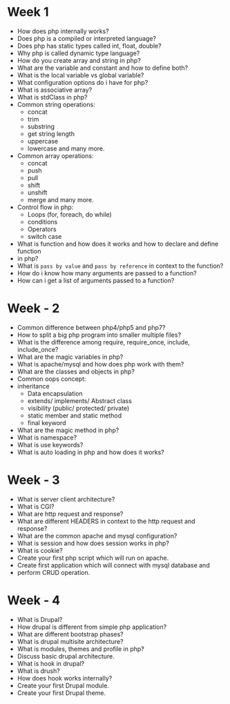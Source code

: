 # Week 1
- How does php internally works?
- Does php is a compiled or interpreted language?
- Does php has static types called int, float, double?
- Why php is called dynamic type language?
- How do you create array and string in php?
- What are the variable and constant and how to define both?
- What is the local variable vs global variable?
- What configuration options do i have for php?
- What is associative array?
- What is stdClass in php?
- Common string operations:
  + concat
  + trim
  + substring
  + get string length
  + uppercase
  + lowercase
and many more.
- Common array operations:
  + concat
  + push
  + pull
  + shift
  + unshift
  + merge
and many more.
- Control flow in php:
  + Loops (for, foreach, do while)
  + conditions
  + Operators
  + switch case
- What is function and how does it works and how to declare and define function
- in php?
- What is `pass by value` and `pass by reference` in context to the function?
- How do i know how many arguments are passed to a function?
- How can i get a list of arguments passed to a function?

# Week - 2
- Common difference between php4/php5 and php7?
- How to split a big php program into smaller multiple files?
- What is the difference among require, require_once, include, include_once?
- What are the magic variables in php?
- What is apache/mysql and how does php work with them?
- What are the classes and objects in php?
- Common oops concept:
- inheritance
  + Data encapsulation
  + extends/ implements/ Abstract class
  + visibility (public/ protected/ private)
  + static member and static method
  + final keyword
- What are the magic method in php?
- What is namespace?
- What is use keywords?
- What is auto loading in php and how does it works?

# Week - 3
- What is server client architecture?
- What is CGI?
- What are http request and response?
- What are different HEADERS in context to the http request and response?
- What are the common apache and mysql configuration?
- What is session and how does session works in php?
- What is cookie?
- Create your first php script which will run on apache.
- Create first application which will connect with mysql database and
- perform CRUD operation.


# Week - 4
- What is Drupal?
- How drupal is different from simple php application?
- What are different bootstrap phases?
- What is drupal multisite architecture?
- What is modules, themes and profile in php?
- Discuss basic drupal architecture.
- What is hook in drupal?
- What is drush?
- How does hook works internally?
- Create your first Drupal module.
- Create your first Drupal theme.
